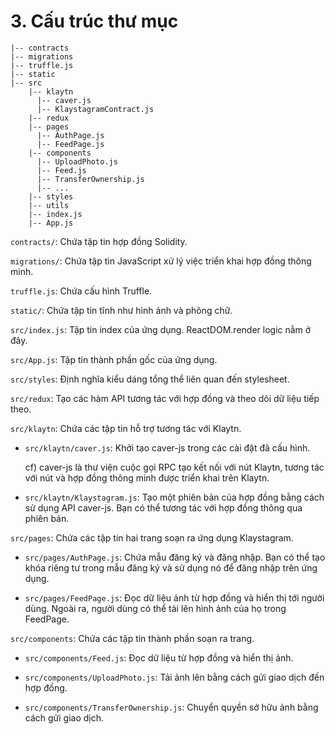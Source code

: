 # 3. Cấu trúc thư mục <a id="3-directory-structure"></a>

```text
|-- contracts
|-- migrations
|-- truffle.js
|-- static
|-- src
    |-- klaytn
      |-- caver.js
      |-- KlaystagramContract.js
    |-- redux
    |-- pages
      |-- AuthPage.js
      |-- FeedPage.js
    |-- components
      |-- UploadPhoto.js
      |-- Feed.js
      |-- TransferOwnership.js
      |-- ...
    |-- styles
    |-- utils
    |-- index.js
    |-- App.js
```

`contracts/`: Chứa tập tin hợp đồng Solidity.

`migrations/`: Chứa tập tin JavaScript xử lý việc triển khai hợp đồng thông minh.

`truffle.js`: Chứa cấu hình Truffle.

`static/`: Chứa tập tin tĩnh như hình ảnh và phông chữ.

`src/index.js`: Tập tin index của ứng dụng. ReactDOM.render logic nằm ở đây.

`src/App.js`: Tập tin thành phần gốc của ứng dụng.

`src/styles`: Định nghĩa kiểu dáng tổng thể liên quan đến stylesheet.

`src/redux`: Tạo các hàm API tương tác với hợp đồng và theo dõi dữ liệu tiếp theo.

`src/klaytn`: Chứa các tập tin hỗ trợ tương tác với Klaytn.

* `src/klaytn/caver.js`: Khởi tạo caver-js trong các cài đặt đã cấu hình.

  cf\) caver-js là thư viện cuộc gọi RPC tạo kết nối với nút Klaytn, tương tác với nút và hợp đồng thông minh được triển khai trên Klaytn.

* `src/klaytn/Klaystagram.js`: Tạo một phiên bản của hợp đồng bằng cách sử dụng API caver-js. Bạn có thể tương tác với hợp đồng thông qua phiên bản.

`src/pages`: Chứa các tập tin hai trang soạn ra ứng dụng Klaystagram.

* `src/pages/AuthPage.js`: Chứa mẫu đăng ký và đăng nhập. Bạn có thể tạo khóa riêng tư trong mẫu đăng ký và sử dụng nó để đăng nhập trên ứng dụng.

* `src/pages/FeedPage.js`: Đọc dữ liệu ảnh từ hợp đồng và hiển thị tới người dùng. Ngoài ra, người dùng có thể tải lên hình ảnh của họ trong FeedPage.

`src/components`: Chứa các tập tin thành phần soạn ra trang.

* `src/components/Feed.js`: Đọc dữ liệu từ hợp đồng và hiển thị ảnh.

* `src/components/UploadPhoto.js`: Tải ảnh lên bằng cách gửi giao dịch đến hợp đồng.

* `src/components/TransferOwnership.js`: Chuyển quyền sở hữu ảnh bằng cách gửi giao dịch.


 


